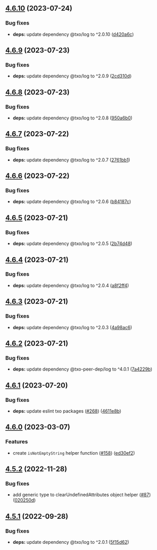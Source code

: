 ## [4.6.10](https://github.com/technology-studio/functional/compare/v4.6.9...v4.6.10) (2023-07-24)


### Bug fixes

* **deps:** update dependency @txo/log to ^2.0.10 ([d420a6c](https://github.com/technology-studio/functional/commit/d420a6ce5f7801a0ffaa2346655c1ad04bb81e6e))

## [4.6.9](https://github.com/technology-studio/functional/compare/v4.6.8...v4.6.9) (2023-07-23)


### Bug fixes

* **deps:** update dependency @txo/log to ^2.0.9 ([2cd310d](https://github.com/technology-studio/functional/commit/2cd310d7519a71257c2eff139bbc23ecebfe7da9))

## [4.6.8](https://github.com/technology-studio/functional/compare/v4.6.7...v4.6.8) (2023-07-23)


### Bug fixes

* **deps:** update dependency @txo/log to ^2.0.8 ([950a6b0](https://github.com/technology-studio/functional/commit/950a6b07fa74e1afa5e538b61414886d4d282868))

## [4.6.7](https://github.com/technology-studio/functional/compare/v4.6.6...v4.6.7) (2023-07-22)


### Bug fixes

* **deps:** update dependency @txo/log to ^2.0.7 ([2761bb1](https://github.com/technology-studio/functional/commit/2761bb17ae18aa497771e66b35dc0b0c0386e829))

## [4.6.6](https://github.com/technology-studio/functional/compare/v4.6.5...v4.6.6) (2023-07-22)


### Bug fixes

* **deps:** update dependency @txo/log to ^2.0.6 ([b84187c](https://github.com/technology-studio/functional/commit/b84187c572ef0758f27deb19834ec1199ff76aac))

## [4.6.5](https://github.com/technology-studio/functional/compare/v4.6.4...v4.6.5) (2023-07-21)


### Bug fixes

* **deps:** update dependency @txo/log to ^2.0.5 ([2b74d48](https://github.com/technology-studio/functional/commit/2b74d48dcdc06df1299bf6ee4c8bf72de39c30a6))

## [4.6.4](https://github.com/technology-studio/functional/compare/v4.6.3...v4.6.4) (2023-07-21)


### Bug fixes

* **deps:** update dependency @txo/log to ^2.0.4 ([a8f2ff4](https://github.com/technology-studio/functional/commit/a8f2ff48f4cf4398a2dfab2e6d917b5d2ac83fdd))

## [4.6.3](https://github.com/technology-studio/functional/compare/v4.6.2...v4.6.3) (2023-07-21)


### Bug fixes

* **deps:** update dependency @txo/log to ^2.0.3 ([4a98ac6](https://github.com/technology-studio/functional/commit/4a98ac62b74674447ae07b750f634c302002f819))

## [4.6.2](https://github.com/technology-studio/functional/compare/v4.6.1...v4.6.2) (2023-07-21)


### Bug fixes

* **deps:** update dependency @txo-peer-dep/log to ^4.0.1 ([7a4229b](https://github.com/technology-studio/functional/commit/7a4229bc0e7d2366acbe21d18d6fe2d3a6c47937))

## [4.6.1](https://github.com/technology-studio/functional/compare/v4.6.0...v4.6.1) (2023-07-20)


### Bug fixes

* **deps:** update eslint txo packages ([#268](https://github.com/technology-studio/functional/issues/268)) ([4611e8b](https://github.com/technology-studio/functional/commit/4611e8ba7605bbf9c046839152495941607c855f))

## [4.6.0](https://github.com/technology-studio/functional/compare/v4.5.2...v4.6.0) (2023-03-07)


### Features

* create `isNotEmptyString` helper function ([#158](https://github.com/technology-studio/functional/issues/158)) ([ed30ef2](https://github.com/technology-studio/functional/commit/ed30ef2daaf50ec180ee4a87a5df4acfbb6c18b1))

## [4.5.2](https://github.com/technology-studio/functional/compare/v4.5.1...v4.5.2) (2022-11-28)


### Bug fixes

* add generic type to clearUndefinedAttributes object helper ([#87](https://github.com/technology-studio/functional/issues/87)) ([020250d](https://github.com/technology-studio/functional/commit/020250dd7b201eeda48451247d2ec882d0da5203))

## [4.5.1](https://github.com/technology-studio/functional/compare/v4.5.0...v4.5.1) (2022-09-28)


### Bug fixes

* **deps:** update dependency @txo/log to ^2.0.1 ([5f15d62](https://github.com/technology-studio/functional/commit/5f15d62d1719ec9edbfef0f0c0a878b7e6448955))
